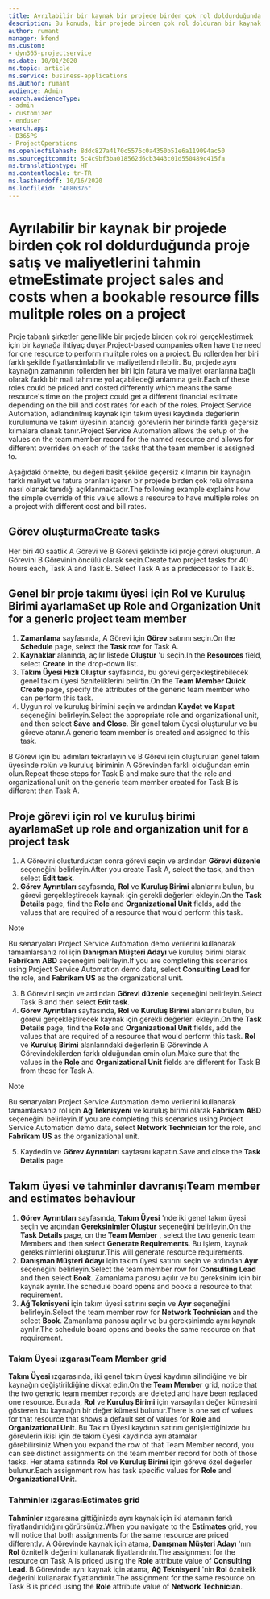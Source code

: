 ```yaml
---
title: Ayrılabilir bir kaynak bir projede birden çok rol doldurduğunda proje satış ve maliyetlerini tahmin etme
description: Bu konuda, bir projede birden çok rol dolduran bir kaynak için fiyatlandırılma ve maliyetlendirmeyi desteklemek üzere fiyatlandırma boyutlarının nasıl kullanılabileceği hakkında bilgi sağlanmaktadır.
author: rumant
manager: kfend
ms.custom:
- dyn365-projectservice
ms.date: 10/01/2020
ms.topic: article
ms.service: business-applications
ms.author: rumant
audience: Admin
search.audienceType:
- admin
- customizer
- enduser
search.app:
- D365PS
- ProjectOperations
ms.openlocfilehash: 8ddc827a4170c5576c0a4350b51e6a119094ac50
ms.sourcegitcommit: 5c4c9bf3ba018562d6cb3443c01d550489c415fa
ms.translationtype: HT
ms.contentlocale: tr-TR
ms.lasthandoff: 10/16/2020
ms.locfileid: "4086376"
---
```

# <a name="estimate-project-sales-and-costs-when-a-bookable-resource-fills-mulitple-roles-on-a-project"></a><span data-ttu-id="229ab-103">Ayrılabilir bir kaynak bir projede birden çok rol doldurduğunda proje satış ve maliyetlerini tahmin etme</span><span class="sxs-lookup"><span data-stu-id="229ab-103">Estimate project sales and costs when a bookable resource fills mulitple roles on a project</span></span> 

<span data-ttu-id="229ab-104">Proje tabanlı şirketler genellikle bir projede birden çok rol gerçekleştirmek için bir kaynağa ihtiyaç duyar.</span><span class="sxs-lookup"><span data-stu-id="229ab-104">Project-based companies often have the need for one resource to perform mulitple roles on a project.</span></span> <span data-ttu-id="229ab-105">Bu rollerden her biri farklı şekilde fiyatlandırılabilir ve maliyetlendirilebilir. Bu, projede aynı kaynağın zamanının rollerden her biri için fatura ve maliyet oranlarına bağlı olarak farklı bir mali tahmine yol açabileceği anlamına gelir.</span><span class="sxs-lookup"><span data-stu-id="229ab-105">Each of these roles could be priced and costed differently which means the same resource's time on the project could get a different financial estimate depending on the bill and cost rates for each of the roles.</span></span> <span data-ttu-id="229ab-106">Project Service Automation, adlandırılmış kaynak için takım üyesi kaydında değerlerin kurulumuna ve takım üyesinin atandığı görevlerin her birinde farklı geçersiz kılmalara olanak tanır.</span><span class="sxs-lookup"><span data-stu-id="229ab-106">Project Service Automation allows the setup of the values on the team member record for the named resource and allows for different overrides on each of the tasks that the team member is assigned to.</span></span>

<span data-ttu-id="229ab-107">Aşağıdaki örnekte, bu değeri basit şekilde geçersiz kılmanın bir kaynağın farklı maliyet ve fatura oranları içeren bir projede birden çok rolü olmasına nasıl olanak tanıdığı açıklanmaktadır.</span><span class="sxs-lookup"><span data-stu-id="229ab-107">The following example  explains how the simple override of this value allows a resource to have multiple roles on a project with different cost and bill rates.</span></span>

## <a name="create-tasks"></a><span data-ttu-id="229ab-108">Görev oluşturma</span><span class="sxs-lookup"><span data-stu-id="229ab-108">Create tasks</span></span>
<span data-ttu-id="229ab-109">Her biri 40 saatlik A Görevi ve B Görevi şeklinde iki proje görevi oluşturun. A Görevini B Görevinin öncülü olarak seçin.</span><span class="sxs-lookup"><span data-stu-id="229ab-109">Create two project tasks for 40 hours each, Task A and Task B. Select Task A as a predecessor to Task B.</span></span>

## <a name="set-up-role-and-organization-unit-for-a-generic-project-team-member"></a><span data-ttu-id="229ab-110">Genel bir proje takımı üyesi için Rol ve Kuruluş Birimi ayarlama</span><span class="sxs-lookup"><span data-stu-id="229ab-110">Set up Role and Organization Unit for a generic project team member</span></span>

1. <span data-ttu-id="229ab-111">**Zamanlama** sayfasında, A Görevi için **Görev** satırını seçin.</span><span class="sxs-lookup"><span data-stu-id="229ab-111">On the **Schedule** page, select the **Task** row for Task A.</span></span> 
2. <span data-ttu-id="229ab-112">**Kaynaklar** alanında, açılır listede **Oluştur** 'u seçin.</span><span class="sxs-lookup"><span data-stu-id="229ab-112">In the **Resources** field, select **Create** in the drop-down list.</span></span>
3. <span data-ttu-id="229ab-113">**Takım Üyesi Hızlı Oluştur** sayfasında, bu görevi gerçekleştirebilecek genel takım üyesi özniteliklerini belirtin.</span><span class="sxs-lookup"><span data-stu-id="229ab-113">On the **Team Member Quick Create** page, specify the attributes of the generic team member who can perform this task.</span></span>
4. <span data-ttu-id="229ab-114">Uygun rol ve kuruluş birimini seçin ve ardından **Kaydet ve Kapat** seçeneğini belirleyin.</span><span class="sxs-lookup"><span data-stu-id="229ab-114">Select the appropriate role and organizational unit, and then select **Save and Close**.</span></span> <span data-ttu-id="229ab-115">Bir genel takım üyesi oluşturulur ve bu göreve atanır.</span><span class="sxs-lookup"><span data-stu-id="229ab-115">A generic team member is created and assigned to this task.</span></span> 

<span data-ttu-id="229ab-116">B Görevi için bu adımları tekrarlayın ve B Görevi için oluşturulan genel takım üyesinde rolün ve kuruluş biriminin A Görevinden farklı olduğundan emin olun.</span><span class="sxs-lookup"><span data-stu-id="229ab-116">Repeat these steps for Task B and make sure that the role and organizational unit on the generic team member created for Task B is different than Task A.</span></span> 

## <a name="set-up-role-and-organization-unit-for-a-project-task"></a><span data-ttu-id="229ab-117">Proje görevi için rol ve kuruluş birimi ayarlama</span><span class="sxs-lookup"><span data-stu-id="229ab-117">Set up role and organization unit for a project task</span></span>

1. <span data-ttu-id="229ab-118">A Görevini oluşturduktan sonra görevi seçin ve ardından **Görevi düzenle** seçeneğini belirleyin.</span><span class="sxs-lookup"><span data-stu-id="229ab-118">After you create Task A, select the task, and then select **Edit task**.</span></span>
2. <span data-ttu-id="229ab-119">**Görev Ayrıntıları** sayfasında, **Rol** ve **Kuruluş Birimi** alanlarını bulun, bu görevi gerçekleştirecek kaynak için gerekli değerleri ekleyin.</span><span class="sxs-lookup"><span data-stu-id="229ab-119">On the **Task Details** page, find the **Role** and **Organizational Unit** fields, add the values that are required of a resource that would perform this task.</span></span> 

  > [!NOTE]
  > <span data-ttu-id="229ab-120">Bu senaryoları Project Service Automation demo verilerini kullanarak tamamlarsanız rol için **Danışman Müşteri Adayı** ve kuruluş birimi olarak **Fabrikam ABD** seçeneğini belirleyin.</span><span class="sxs-lookup"><span data-stu-id="229ab-120">If you are completing this scenarios using Project Service Automation demo data, select **Consulting Lead** for the role, and **Fabrikam US** as the organizational unit.</span></span>

3. <span data-ttu-id="229ab-121">B Görevini seçin ve ardından **Görevi düzenle** seçeneğini belirleyin.</span><span class="sxs-lookup"><span data-stu-id="229ab-121">Select Task B and then select **Edit task**.</span></span>
4. <span data-ttu-id="229ab-122">**Görev Ayrıntıları** sayfasında, **Rol** ve **Kuruluş Birimi** alanlarını bulun, bu görevi gerçekleştirecek kaynak için gerekli değerleri ekleyin.</span><span class="sxs-lookup"><span data-stu-id="229ab-122">On the **Task Details** page, find the **Role** and **Organizational Unit** fields, add the values that are required of a resource that would perform this task.</span></span> <span data-ttu-id="229ab-123">**Rol** ve **Kuruluş Birimi** alanlarındaki değerlerin B Görevinde A Görevindekilerden farklı olduğundan emin olun.</span><span class="sxs-lookup"><span data-stu-id="229ab-123">Make sure that the values in the **Role** and **Organizational Unit** fields are different for Task B from those for Task A.</span></span> 

  > [!NOTE]
  > <span data-ttu-id="229ab-124">Bu senaryoları Project Service Automation demo verilerini kullanarak tamamlarsanız rol için **Ağ Teknisyeni** ve kuruluş birimi olarak **Fabrikam ABD** seçeneğini belirleyin.</span><span class="sxs-lookup"><span data-stu-id="229ab-124">If you are completing this scenarios using Project Service Automation demo data, select **Network Technician** for the role, and **Fabrikam US** as the organizational unit.</span></span>

5. <span data-ttu-id="229ab-125">Kaydedin ve **Görev Ayrıntıları** sayfasını kapatın.</span><span class="sxs-lookup"><span data-stu-id="229ab-125">Save and close the **Task Details** page.</span></span> 

## <a name="team-member-and-estimates-behaviour"></a><span data-ttu-id="229ab-126">Takım üyesi ve tahminler davranışı</span><span class="sxs-lookup"><span data-stu-id="229ab-126">Team member and estimates behaviour</span></span> 

1. <span data-ttu-id="229ab-127">**Görev Ayrıntıları** sayfasında, **Takım Üyesi** 'nde iki genel takım üyesi seçin ve ardından **Gereksinimler Oluştur** seçeneğini belirleyin.</span><span class="sxs-lookup"><span data-stu-id="229ab-127">On the **Task Details** page, on the **Team Member** , select the two generic team Members and then select **Generate Requirements**.</span></span> <span data-ttu-id="229ab-128">Bu işlem, kaynak gereksinimlerini oluşturur.</span><span class="sxs-lookup"><span data-stu-id="229ab-128">This will generate resource requirements.</span></span> 
2. <span data-ttu-id="229ab-129">**Danışman Müşteri Adayı** için takım üyesi satırını seçin ve ardından **Ayır** seçeneğini belirleyin.</span><span class="sxs-lookup"><span data-stu-id="229ab-129">Select the team member row for **Consulting Lead** and then select **Book**.</span></span> <span data-ttu-id="229ab-130">Zamanlama panosu açılır ve bu gereksinim için bir kaynak ayrılır.</span><span class="sxs-lookup"><span data-stu-id="229ab-130">The schedule board opens and books a resource to that requirement.</span></span>
3. <span data-ttu-id="229ab-131">**Ağ Teknisyeni** için takım üyesi satırını seçin ve **Ayır** seçeneğini belirleyin.</span><span class="sxs-lookup"><span data-stu-id="229ab-131">Select the team member row for **Network Technician** and the select **Book**.</span></span> <span data-ttu-id="229ab-132">Zamanlama panosu açılır ve bu gereksinimde aynı kaynak ayrılır.</span><span class="sxs-lookup"><span data-stu-id="229ab-132">The schedule board opens and books the same resource on that requirement.</span></span>

### <a name="team-member-grid"></a><span data-ttu-id="229ab-133">Takım Üyesi ızgarası</span><span class="sxs-lookup"><span data-stu-id="229ab-133">Team Member grid</span></span> 
<span data-ttu-id="229ab-134">**Takım Üyesi** ızgarasında, iki genel takım üyesi kaydının silindiğine ve bir kaynağın değiştirildiğine dikkat edin.</span><span class="sxs-lookup"><span data-stu-id="229ab-134">On the **Team Member** grid, notice that the two generic team member records are deleted and have been replaced one resource.</span></span> <span data-ttu-id="229ab-135">Burada, **Rol** ve **Kuruluş Birimi** için varsayılan değer kümesini gösteren bu kaynağın bir değer kümesi bulunur.</span><span class="sxs-lookup"><span data-stu-id="229ab-135">There is one set of values for that resource that shows a default set of values for **Role** and **Organizational Unit**.</span></span>
<span data-ttu-id="229ab-136">Bu Takım Üyesi kaydının satırını genişlettiğinizde bu görevlerin ikisi için de takım üyesi kaydında ayrı atamalar görebilirsiniz.</span><span class="sxs-lookup"><span data-stu-id="229ab-136">When you expand the row of that Team Member record, you can see distinct assignments on the team member record for both of those tasks.</span></span> <span data-ttu-id="229ab-137">Her atama satırında **Rol** ve **Kuruluş Birimi** için göreve özel değerler bulunur.</span><span class="sxs-lookup"><span data-stu-id="229ab-137">Each assignment row has task specific values for **Role** and **Organizational Unit**.</span></span> 

### <a name="estimates-grid"></a><span data-ttu-id="229ab-138">Tahminler ızgarası</span><span class="sxs-lookup"><span data-stu-id="229ab-138">Estimates grid</span></span> 
<span data-ttu-id="229ab-139">**Tahminler** ızgarasına gittiğinizde aynı kaynak için iki atamanın farklı fiyatlandırıldığını görürsünüz.</span><span class="sxs-lookup"><span data-stu-id="229ab-139">When you navigate to the **Estimates** grid, you will notice that both assignments for the same resource are priced differently.</span></span>
<span data-ttu-id="229ab-140">A Görevinde kaynak için atama, **Danışman Müşteri Adayı** 'nın **Rol** öznitelik değerini kullanarak fiyatlandırılır.</span><span class="sxs-lookup"><span data-stu-id="229ab-140">The assignment for the resource on Task A is priced using the **Role** attribute value of **Consulting Lead**.</span></span> <span data-ttu-id="229ab-141">B Görevinde aynı kaynak için atama, **Ağ Teknisyeni** 'nin **Rol** öznitelik değerini kullanarak fiyatlandırılır.</span><span class="sxs-lookup"><span data-stu-id="229ab-141">The assignment for the same resource on Task B is priced using the **Role** attribute value of **Network Technician**.</span></span>






